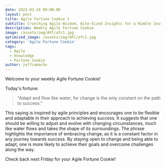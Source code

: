 ```yaml
---
date: 2023-03-24 09:00:00
layout: post
title: Agile Fortune Cookie 1
subtitle: Crunching Agile Wisdom, Bite-Sized Insights for a Nimble Journey
description: Weekly Agile Fortune Cookie
image: /assets/img/AFC/afc1.jpg
optimized_image: /assets/img/AFC/afc1.jpg
category: 'Agile Fortune Cookie'
tags:
  - Agile
  - Knowledge
  - Fortune Cookie
author: jeffcamacho
---
```


Welcome to your weekly Agile Fortune Cookie!

Today's fortune:

> "Adapt and flow like water, for change is the only constant on the path to success."

This saying is inspired by agile principles and encourages one to be flexible and adaptable in their approach to achieving success. It suggests that one should be willing to adjust and evolve with changing circumstances, much like water flows and takes the shape of its surroundings. The phrase highlights the importance of embracing change, as it is a constant factor in any journey towards success. By staying open to change and being able to adapt, one is more likely to achieve their goals and overcome challenges along the way.

Check back next Friday for your Agile Fortune Cookie!
